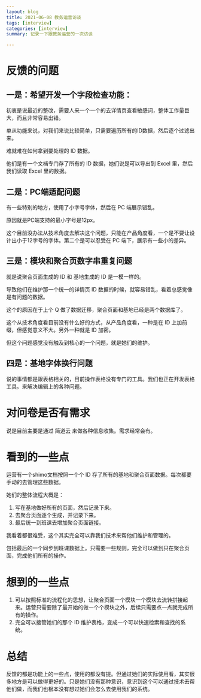 ```yaml
---
layout: blog
title: 2021-06-08 教务运营访谈
tags: [interview]
categories: [interview]
summary: 记录一下跟教务运营的一次访谈

---
```


# 反馈的问题
## 一是：希望开发一个字段检查功能：
初衷是说最近的整改，需要人来一个一个的去详情页查看敏感词，整体工作量巨大，而且非常容易出错。



单从功能来说，对我们来说比较简单，只需要遍历所有的ID数据，然后逐个过滤出来。

难就难在如何拿到要处理的 ID 数据。

他们是有一个文档专门存了所有的 ID 数据，她们说是可以导出到 Excel 里，然后我们读取 Excel 里的数据。

## 二是：PC端适配问题
有一些特别的地方，使用了小字号字体，然后在 PC 端展示错乱。

原因就是PC端支持的最小字号是12px。



这个目前没办法从技术角度去解决这个问题，只能在产品角度看，一个是不要让设计出小于12字号的字体。第二个是可以忍受在 PC 端下，展示有一些小的差异。

## 三是：模块和聚合页数字串重复问题
就是说聚合页面生成的 ID 和 基地生成的 ID 是一模一样的。

导致他们在维护那一个统一的详情页  ID 数据的时候，就容易错乱，看着总感觉像是有问题的数据。



这个的原因在于上个 Q 做了数据迁移，聚合页面和基地已经是两个数据库了。

这个从技术角度看目前没有什么好的方式，从产品角度看，一种是在 ID 上加前缀，但感觉意义不大。另外一种就是 ID 加密。



但这个问题感觉没有触及到核心的一个问题，就是她们的维护。

## 四是：基地字体换行问题
说的事情都是跟表格相关的，目前操作表格没有专门的工具。我们也正在开发表格工具。来解决编辑上的各种问题。



# 对问卷是否有需求
说是目前主要是通过 简道云 来做各种信息收集。需求经常会有。

# 看到的一些点
运营有一个shimo文档按照一个个 ID 存了所有的基地和聚合页面数据。每次都要手动的去管理这些数据。

她们的整体流程大概是：

1. 写在基地做好所有的页面，然后记录下来。
2. 去聚合页面逐个生成，并记录下来。
3. 最后统一到班课去增加聚合页面链接。

我看着都很难受，这个其实完全可以靠我们技术来帮他们维护和管理的。

包括最后的一个同步到班课数据上。只需要一些规则，完全可以做到只在聚合页面，完成他们所有的操作。

# 想到的一些点
1. 可以按照标准的流程化的思想，让聚合页面一个模块一个模块去流转拼接起来。运营只需要除了最开始的做一个个模块之外，后续只需要点一点就完成所有的操作。
2. 完全可以接管她们的那个 ID 维护表格，变成一个可以快速检索和查找的系统。


# 总结
反馈的都是功能上的一些点，使用的都没有提。但通过她们的实际使用看，其实很多地方是可以做得更好的。只是她们没有那种意识，意识到这个可以通过技术去帮他们做，而我们也根本没有想过她们会怎么去使用我们的系统。
